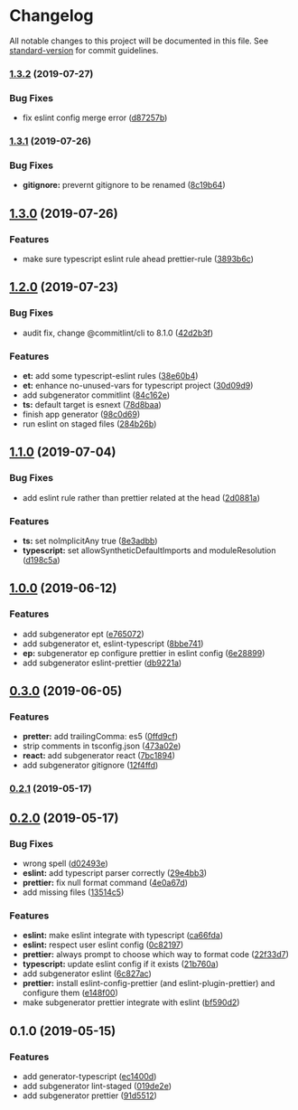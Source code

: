 # Changelog

All notable changes to this project will be documented in this file. See [standard-version](https://github.com/conventional-changelog/standard-version) for commit guidelines.

### [1.3.2](https://github.com/edvardchen/generator-effective/compare/v1.3.1...v1.3.2) (2019-07-27)


### Bug Fixes

* fix eslint config merge error ([d87257b](https://github.com/edvardchen/generator-effective/commit/d87257b))



### [1.3.1](https://github.com/edvardchen/generator-effective/compare/v1.3.0...v1.3.1) (2019-07-26)


### Bug Fixes

* **gitignore:** prevernt gitignore to be renamed ([8c19b64](https://github.com/edvardchen/generator-effective/commit/8c19b64))



## [1.3.0](https://github.com/edvardchen/generator-effective/compare/v1.2.0...v1.3.0) (2019-07-26)


### Features

* make sure typescript eslint rule ahead prettier-rule ([3893b6c](https://github.com/edvardchen/generator-effective/commit/3893b6c))



## [1.2.0](https://github.com/edvardchen/generator-effective/compare/v1.1.0...v1.2.0) (2019-07-23)


### Bug Fixes

* audit fix, change @commitlint/cli to 8.1.0 ([42d2b3f](https://github.com/edvardchen/generator-effective/commit/42d2b3f))


### Features

* **et:** add some typescript-eslint rules ([38e60b4](https://github.com/edvardchen/generator-effective/commit/38e60b4))
* **et:** enhance no-unused-vars for typescript project ([30d09d9](https://github.com/edvardchen/generator-effective/commit/30d09d9))
* add subgenerator commitlint ([84c162e](https://github.com/edvardchen/generator-effective/commit/84c162e))
* **ts:** default target is esnext ([78d8baa](https://github.com/edvardchen/generator-effective/commit/78d8baa))
* finish app generator ([98c0d69](https://github.com/edvardchen/generator-effective/commit/98c0d69))
* run eslint on staged files ([284b26b](https://github.com/edvardchen/generator-effective/commit/284b26b))



## [1.1.0](https://github.com/edvardchen/generator-effective/compare/v1.0.0...v1.1.0) (2019-07-04)


### Bug Fixes

* add eslint rule rather than prettier related at the head ([2d0881a](https://github.com/edvardchen/generator-effective/commit/2d0881a))


### Features

* **ts:** set noImplicitAny true ([8e3adbb](https://github.com/edvardchen/generator-effective/commit/8e3adbb))
* **typescript:** set allowSyntheticDefaultImports and moduleResolution ([d198c5a](https://github.com/edvardchen/generator-effective/commit/d198c5a))



## [1.0.0](https://github.com/edvardchen/generator-effective/compare/v0.3.0...v1.0.0) (2019-06-12)


### Features

* add subgenerator ept ([e765072](https://github.com/edvardchen/generator-effective/commit/e765072))
* add subgenerator et, eslint-typescript ([8bbe741](https://github.com/edvardchen/generator-effective/commit/8bbe741))
* **ep:** subgenerator ep configure prettier in eslint config ([6e28899](https://github.com/edvardchen/generator-effective/commit/6e28899))
* add subgenerator eslint-prettier ([db9221a](https://github.com/edvardchen/generator-effective/commit/db9221a))



## [0.3.0](https://github.com/edvardchen/generator-effective/compare/v0.2.1...v0.3.0) (2019-06-05)


### Features

* **pretter:** add trailingComma: es5 ([0ffd9cf](https://github.com/edvardchen/generator-effective/commit/0ffd9cf))
* strip comments in tsconfig.json ([473a02e](https://github.com/edvardchen/generator-effective/commit/473a02e))
* **react:** add subgenerator react ([7bc1894](https://github.com/edvardchen/generator-effective/commit/7bc1894))
* add subgenerator gitignore ([12f4ffd](https://github.com/edvardchen/generator-effective/commit/12f4ffd))



### [0.2.1](https://github.com/edvardchen/generator-effective/compare/v0.2.0...v0.2.1) (2019-05-17)



## [0.2.0](https://github.com/edvardchen/generator-effective/compare/v0.1.0...v0.2.0) (2019-05-17)


### Bug Fixes

* wrong spell ([d02493e](https://github.com/edvardchen/generator-effective/commit/d02493e))
* **eslint:** add typescript parser correctly ([29e4bb3](https://github.com/edvardchen/generator-effective/commit/29e4bb3))
* **prettier:** fix null format command ([4e0a67d](https://github.com/edvardchen/generator-effective/commit/4e0a67d))
* add missing files ([13514c5](https://github.com/edvardchen/generator-effective/commit/13514c5))


### Features

* **eslint:** make eslint integrate with typescript ([ca66fda](https://github.com/edvardchen/generator-effective/commit/ca66fda))
* **eslint:** respect user eslint config ([0c82197](https://github.com/edvardchen/generator-effective/commit/0c82197))
* **prettier:** always prompt to choose which way to format code ([22f33d7](https://github.com/edvardchen/generator-effective/commit/22f33d7))
* **typescript:** update eslint config if it exists ([21b760a](https://github.com/edvardchen/generator-effective/commit/21b760a))
* add subgenerator eslint ([6c827ac](https://github.com/edvardchen/generator-effective/commit/6c827ac))
* **prettier:** install eslint-config-prettier (and eslint-plugin-prettier) and configure them ([e148f00](https://github.com/edvardchen/generator-effective/commit/e148f00))
* make subgenerator prettier integrate with eslint ([bf590d2](https://github.com/edvardchen/generator-effective/commit/bf590d2))



## 0.1.0 (2019-05-15)


### Features

* add generator-typescript ([ec1400d](https://github.com/edvardchen/generator-effective/commit/ec1400d))
* add subgenerator lint-staged ([019de2e](https://github.com/edvardchen/generator-effective/commit/019de2e))
* add subgenerator prettier ([91d5512](https://github.com/edvardchen/generator-effective/commit/91d5512))
